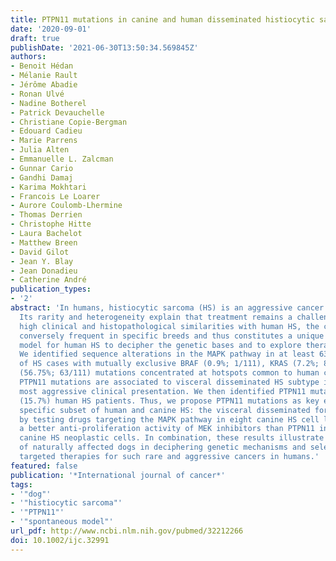 ```yaml
---
title: PTPN11 mutations in canine and human disseminated histiocytic sarcoma.
date: '2020-09-01'
draft: true
publishDate: '2021-06-30T13:50:34.569845Z'
authors:
- Benoit Hédan
- Mélanie Rault
- Jérôme Abadie
- Ronan Ulvé
- Nadine Botherel
- Patrick Devauchelle
- Christiane Copie-Bergman
- Edouard Cadieu
- Marie Parrens
- Julia Alten
- Emmanuelle L. Zalcman
- Gunnar Cario
- Gandhi Damaj
- Karima Mokhtari
- Francois Le Loarer
- Aurore Coulomb-Lhermine
- Thomas Derrien
- Christophe Hitte
- Laura Bachelot
- Matthew Breen
- David Gilot
- Jean Y. Blay
- Jean Donadieu
- Catherine André
publication_types:
- '2'
abstract: 'In humans, histiocytic sarcoma (HS) is an aggressive cancer involving histiocytes.
  Its rarity and heterogeneity explain that treatment remains a challenge. Sharing
  high clinical and histopathological similarities with human HS, the canine HS is
  conversely frequent in specific breeds and thus constitutes a unique spontaneous
  model for human HS to decipher the genetic bases and to explore therapeutic options.
  We identified sequence alterations in the MAPK pathway in at least 63.9% (71/111)
  of HS cases with mutually exclusive BRAF (0.9%; 1/111), KRAS (7.2%; 8/111) and PTPN11
  (56.75%; 63/111) mutations concentrated at hotspots common to human cancers. Recurrent
  PTPN11 mutations are associated to visceral disseminated HS subtype in dogs, the
  most aggressive clinical presentation. We then identified PTPN11 mutations in 3/19
  (15.7%) human HS patients. Thus, we propose PTPN11 mutations as key events for a
  specific subset of human and canine HS: the visceral disseminated form. Finally,
  by testing drugs targeting the MAPK pathway in eight canine HS cell lines, we identified
  a better anti-proliferation activity of MEK inhibitors than PTPN11 inhibitors in
  canine HS neoplastic cells. In combination, these results illustrate the relevance
  of naturally affected dogs in deciphering genetic mechanisms and selecting efficient
  targeted therapies for such rare and aggressive cancers in humans.'
featured: false
publication: '*International journal of cancer*'
tags:
- '"dog"'
- '"histiocytic sarcoma"'
- '"PTPN11"'
- '"spontaneous model"'
url_pdf: http://www.ncbi.nlm.nih.gov/pubmed/32212266
doi: 10.1002/ijc.32991
---
```


